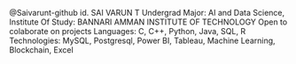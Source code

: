 @Saivarunt-github id.
SAI VARUN T 
Undergrad 
Major: AI and Data Science,
Institute Of Study: BANNARI AMMAN INSTITUTE OF TECHNOLOGY
Open to colaborate on projects
Languages:		C, C++, Python, Java, SQL, R
Technologies:	MySQL, Postgresql, Power BI, Tableau, Machine Learning, Blockchain, Excel
